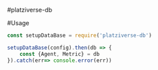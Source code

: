 #platziverse-db

#Usage 

``` js
const setupDataBase = require('platziverse-db')

setupDataBase(config).then(db => {
    const {Agent, Metric} = db
}).catch(err=> console.error(err))

```

